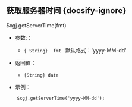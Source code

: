 ##  获取服务器时间 {docsify-ignore}
$xgj.getServerTime(fmt)


* 参数:：
  * ``{ String}  fmt `` 默认格式：'yyyy-MM-dd'

* 返回值：
  * ``{String} date``
   
* 示例：
  
```
    $xgj.getServerTime('yyyy-MM-dd');

```